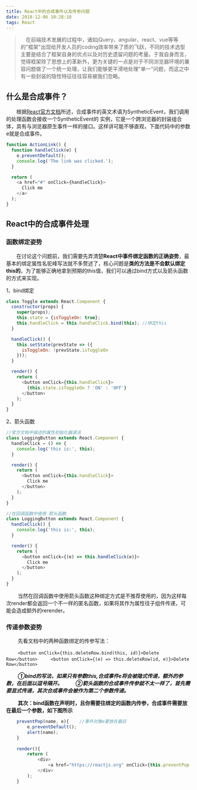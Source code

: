 ```yaml
---
title: React中的合成事件以及传参问题
date: 2018-12-06 10:28:10
tags: React
---
```


> &emsp;在前端技术发展的过程中，诸如jQuery、angular、react、vue等等的"框架"出现给开发人员的coding效率带来了质的飞跃，不同的技术选型主要是结合了框架自身的优点以及对历史遗留问题的考量。于我自身而言，觉得框架除了思想上的革新外，更为关键的一点是对于不同浏览器环境的兼容问题做了一个统一处理，让我们能够更平滑地处理"单一"问题，而这之中有一些封装的隐性特征往往容易被我们忽略。

## 什么是合成事件？

&emsp;&emsp;根据[React官方文档](https://react.docschina.org/docs/events.html)所述，合成事件的英文术语为SyntheticEvent，我们调用的处理函数会接收一个SyntheticEvent的
实例，它是一个跨浏览器的封装组合体，具有与浏览器原生事件一样的接口。这样讲可能不够直观，下面代码中的参数e就是合成事件。

```javascript
function ActionLink() {
  function handleClick(e) {
    e.preventDefault();
    console.log('The link was clicked.');
  }

  return (
    <a href="#" onClick={handleClick}>
      Click me
    </a>
  );
}
```
<escape><!-- more --></escape>

## React中的合成事件处理

### 函数绑定姿势

&emsp;&emsp;在讨论这个问题前，我们需要先弄清楚**React中事件绑定函数的正确姿势**，最基本的绑定属性名驼峰写法就不多赘述了，核心问题是**类的方法是不会默认绑定this的**，为了能够正确地拿到预期的this值，我们可以通过bind方式以及箭头函数的方式来实现。

1、bind绑定
```javascript
class Toggle extends React.Component {
  constructor(props) {
    super(props);
    this.state = {isToggleOn: true};
    this.handleClick = this.handleClick.bind(this); //绑定this
  }

  handleClick() {
    this.setState(prevState => ({
      isToggleOn: !prevState.isToggleOn
    }));
  }

  render() {
    return (
      <button onClick={this.handleClick}>
        {this.state.isToggleOn ? 'ON' : 'OFF'}
      </button>
    );
  }
}
```

2、箭头函数
```javascript
//官方文档中描述的属性初始化器语法
class LoggingButton extends React.Component {
  handleClick = () => {
    console.log('this is:', this);
  }

  render() {
    return (
      <button onClick={this.handleClick}>
        Click me
      </button>
    );
  }
}
```
```javascript
//在回调函数中使用 箭头函数
class LoggingButton extends React.Component {
  handleClick() {
    console.log('this is:', this);
  }

  render() {
    return (
      <button onClick={(e) => this.handleClick(e)}>
        Click me
      </button>
    );
  }
}
```

&emsp;&emsp; 当然在回调函数中使用箭头函数这种绑定方式是不推荐使用的，因为这样每次render都会返回一个不一样的匿名函数，如果将其作为属性往子组件传递，可能会造成额外的rerender。

### 传递参数姿势

&emsp;&emsp; 先看文档中的两种函数绑定的传参写法：

&emsp;&emsp; `<button onClick={this.deleteRow.bind(this, id)}>Delete Row</button>`
&emsp;&emsp; `<button onClick={(e) => this.deleteRow(id, e)}>Delete Row</button>`

&emsp;&emsp; ***①bind的写法，如果只有参数this,合成事件e将会被隐式传递，额外的参数，在后面以逗号隔开。***
&emsp;&emsp; ***②箭头函数的合成事件传参就不太一样了，首先需要显式传递，其次合成事件会被作为第二个参数传递。***

&emsp;&emsp; **其次：bind函数在声明时，且你需要往绑定的函数内传参，合成事件需要放在最后一个参数，如下图所示**

```javascript
    preventPop(name, e){    //事件对象e要放在最后
        e.preventDefault();
        alert(name);
    }
    
    render(){
        return (
            <div>
                <a href="https://reactjs.org" onClick={this.preventPop.bind(this,this.state.name)}>Click</a>
            </div>
        );
    }
```